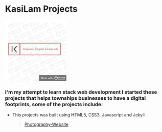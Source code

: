 # KasiLam Projects



![image info](LogoSample_ByTailorBrands.jpeg)


### I'm my attempt to learn stack web development I started these projects that helps townships businesses to have a digital footprints, some of the projects include:

- This projects was built using HTML5, CSS3, Javascript and Jekyll
  > [Photography-Website](https://thabanglukhetho.github.io/Photography/)
